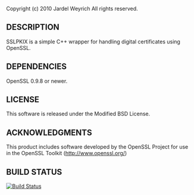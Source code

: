 Copyright (c) 2010 Jardel Weyrich <jweyrich at gmail dot com>
All rights reserved.

DESCRIPTION
-----------

SSLPKIX is a simple C++ wrapper for handling digital certificates using OpenSSL.

DEPENDENCIES
------------

OpenSSL 0.9.8 or newer.

LICENSE
-------

This software is released under the Modified BSD License.

ACKNOWLEDGMENTS
---------------

This product includes software developed by the OpenSSL Project
for use in the OpenSSL Toolkit (http://www.openssl.org/)

BUILD STATUS
------------

[![Build Status](https://travis-ci.org/jweyrich/sslpkix.png)](https://travis-ci.org/jweyrich/sslpkix)
